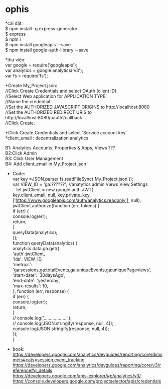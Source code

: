 # ophis
*cài đặt:</br>
$ npm install -g express-generator</br>
$ express</br>
$ npm i</br>
$ npm install googleapis --save</br>
$ npm install google-auth-library --save

*thư viện:</br>
var google = require('googleapis');</br>
var analytics = google.analytics('v3');</br>
var fs = require('fs');

*Create My_Project.json:</br>
//Click Create Credentials and select OAuth (client ID).</br>
//Select Web application for APPLICATION TYPE.</br>
//Name the credential.</br>
//Set the AUTHORIZED JAVASCRIPT ORIGINS to http://localhost:8080</br>
//Set the AUTHORIZED REDIRECT URIS to http://localhost:8080/oauth2callback</br>
//Click Create.</br>

*Click Create Credentials and select  'Service account key'</br>
*client_email : decentralization analytics</br>

B1: Analytics Accounts, Properties & Apps, Views  ???</br>
B2:Click Admin</br>
B3: Click User Management</br>
B4: Add client_email in My_Project.json</br>

* Code:</br>
var key =JSON.parse( fs.readFileSync('My_Project.json'));</br>
 var VIEW_ID = 'ga:??????'; //anatytics admin Views View Settings</br>
    let jwtClient = new google.auth.JWT(</br>
      key.client_email, null, key.private_key,</br>
      ['https://www.googleapis.com/auth/analytics.readonly'], null);</br>
    jwtClient.authorize(function (err, tokens) {</br>
      if (err) {</br>
        console.log(err);</br>
        return;</br>
      }</br>
      queryData(analytics);</br>
    });</br>
    function queryData(analytics) {</br>
      analytics.data.ga.get({</br>
        'auth':jwtClient,</br>
        'ids': VIEW_ID,</br>
        'metrics': 'ga:sessions,ga:totalEvents,ga:uniqueEvents,ga:uniquePageviews',</br>
        'start-date': '30daysAgo',</br>
        'end-date': 'yesterday',</br>
        'max-results': 10,</br>
      }, function (err, response) {</br>
        if (err) {</br>
          console.log(err);</br>
          return;</br>
        }</br>
        // console.log('...................');</br>
      //  console.log(JSON.stringify(response, null, 4));</br>
      console.log(JSON.stringify(response, null, 4));</br>
      });  </br>
    }</br>
		
* book:</br>
https://developers.google.com/analytics/devguides/reporting/core/dimsmets#cats=session,event_tracking</br>
https://developers.google.com/analytics/devguides/reporting/core/v3/reference#q_details</br>
https://developers.google.com/apis-explorer/#p/analytics/v3/</br>
https://console.developers.google.com/projectselector/apis/credentials
